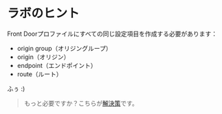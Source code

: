 # ラボのヒント

Front Doorプロファイルにすべての同じ設定項目を作成する必要があります：

- origin group（オリジングループ）
- origin（オリジン）
- endpoint（エンドポイント）
- route（ルート）

ふぅ :)

> もっと必要ですか？こちらが[解決策](solution_jp.md)です。
